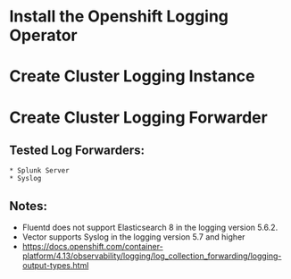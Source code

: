 # Install the Openshift Logging Operator
# Create Cluster Logging Instance
# Create Cluster Logging Forwarder
## Tested Log Forwarders:
    * Splunk Server
    * Syslog
## Notes:
* Fluentd does not support Elasticsearch 8 in the logging version 5.6.2.
* Vector supports Syslog in the logging version 5.7 and higher
* https://docs.openshift.com/container-platform/4.13/observability/logging/log_collection_forwarding/logging-output-types.html